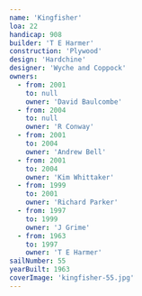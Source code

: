 ```yaml
---
name: 'Kingfisher'
loa: 22
handicap: 908
builder: 'T E Harmer'
construction: 'Plywood'
design: 'Hardchine'
designer: 'Wyche and Coppock'
owners:
  - from: 2001
    to: null
    owner: 'David Baulcombe'
  - from: 2004
    to: null
    owner: 'R Conway'
  - from: 2001
    to: 2004
    owner: 'Andrew Bell'
  - from: 2001
    to: 2004
    owner: 'Kim Whittaker'
  - from: 1999
    to: 2001
    owner: 'Richard Parker'
  - from: 1997
    to: 1999
    owner: 'J Grime'
  - from: 1963
    to: 1997
    owner: 'T E Harmer'
sailNumber: 55
yearBuilt: 1963
coverImage: 'kingfisher-55.jpg'
---
```

